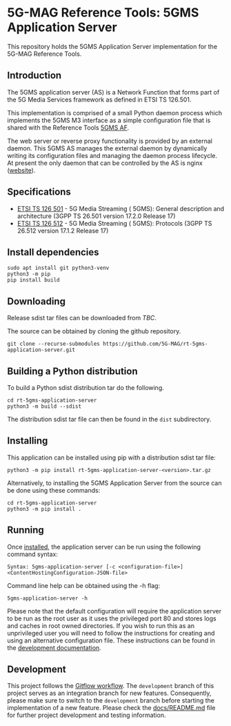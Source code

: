 # 5G-MAG Reference Tools: 5GMS Application Server

This repository holds the 5GMS Application Server implementation for the 5G-MAG Reference Tools.

## Introduction

The 5GMS application server (AS) is a Network Function that forms part of the 5G Media Services framework as defined in
ETSI TS 126.501.

This implementation is comprised of a small Python daemon process which implements the 5GMS M3 interface as a simple
configuration file that is shared with the Reference
Tools [5GMS AF](https://github.com/5G-MAG/rt-5gms-application-function).

The web server or reverse proxy functionality is provided by an external daemon. This 5GMS AS manages the external
daemon by dynamically writing its configuration files and managing the daemon process lifecycle. At present the only
daemon that can be controlled by the AS is nginx
([website](https://nginx.org/)).

## Specifications

* [ETSI TS 126 501](https://portal.etsi.org/webapp/workprogram/Report_WorkItem.asp?WKI_ID=66447) - 5G Media Streaming (
  5GMS): General description and architecture (3GPP TS 26.501 version 17.2.0 Release 17)
* [ETSI TS 126 512](https://portal.etsi.org/webapp/workprogram/Report_WorkItem.asp?WKI_ID=66919) - 5G Media Streaming (
  5GMS): Protocols (3GPP TS 26.512 version 17.1.2 Release 17)

## Install dependencies

```
sudo apt install git python3-venv
python3 -m pip
pip install build
```

## Downloading

Release sdist tar files can be downloaded from _TBC_.

The source can be obtained by cloning the github repository.

```
git clone --recurse-submodules https://github.com/5G-MAG/rt-5gms-application-server.git
```

## Building a Python distribution

To build a Python sdist distribution tar do the following.

```
cd rt-5gms-application-server
python3 -m build --sdist
```

The distribution sdist tar file can then be found in the `dist` subdirectory.

## Installing

This application can be installed using pip with a distribution sdist tar file:

```
python3 -m pip install rt-5gms-application-server-<version>.tar.gz
```

Alternatively, to installing the 5GMS Application Server from the source can be done using these commands:

```
cd rt-5gms-application-server
python3 -m pip install .
```

## Running

Once [installed](#Installing), the application server can be run using the following command syntax:

```
Syntax: 5gms-application-server [-c <configuration-file>] <ContentHostingConfiguration-JSON-file>
```

Command line help can be obtained using the -h flag:

```
5gms-application-server -h
```

Please note that the default configuration will require the application server to be run as the root user as it uses the privileged port 80 and stores logs and caches in root owned directories. If you wish to run this as an unprivileged user you will need to follow the instructions for creating and using an alternative configuration file. These instructions can be found in the [development documentation](docs/README.md#running-the-example-without-building).

## Development

This project follows
the [Gitflow workflow](https://www.atlassian.com/git/tutorials/comparing-workflows/gitflow-workflow). The `development`
branch of this project serves as an integration branch for new features. Consequently, please make sure to switch to the `development`
branch before starting the implementation of a new feature. Please check the [docs/README.md](docs/README.md) file for
further project development and testing information.
